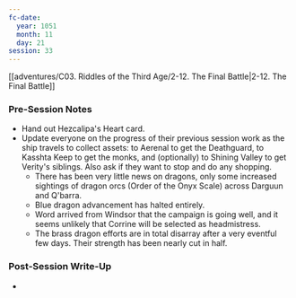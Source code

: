 ```yaml
---
fc-date:
  year: 1051
  month: 11
  day: 21
session: 33
---
```

 [[adventures/C03. Riddles of the Third Age/2-12. The Final Battle|2-12. The Final Battle]]

### Pre-Session Notes

* Hand out Hezcalipa's Heart card.
* Update everyone on the progress of their previous session work as the ship travels to collect assets: to Aerenal to get the Deathguard, to Kasshta Keep to get the monks, and (optionally) to Shining Valley to get Verity's siblings. Also ask if they want to stop and do any shopping.
	* There has been very little news on dragons, only some increased sightings of dragon orcs (Order of the Onyx Scale) across Darguun and Q'barra.
	* Blue dragon advancement has halted entirely.
	* Word arrived from Windsor that the campaign is going well, and it seems unlikely that Corrine will be selected as headmistress.
	* The brass dragon efforts are in total disarray after a very eventful few days. Their strength has been nearly cut in half.

### Post-Session Write-Up

- 
